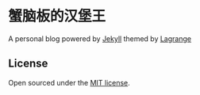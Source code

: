 # 蟹脑板的汉堡王

A personal blog powered by [Jekyll](https://jekyllrb.com/) themed by [Lagrange](https://github.com/LeNPaul/Lagrange)


## License

Open sourced under the [MIT license](https://github.com/LeNPaul/Lagrange/blob/gh-pages/LICENSE.md).
